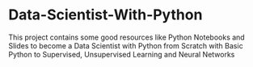 # Data-Scientist-With-Python

This project contains some good resources like Python Notebooks and Slides to become a Data Scientist with Python from Scratch with Basic Python to Supervised, Unsupervised Learning and Neural Networks
